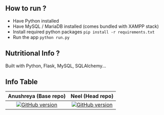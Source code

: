 ## How to run ?

* Have Python installed
* Have MySQL / MariaDB installed (comes bundled with XAMPP stack)
* Install required python packages
`pip install -r requirements.txt`
* Run the app
`python run.py`

## Nutritional Info ?

Built with Python, Flask, MySQL, SQLAlchemy...

## Info Table

| Anushreya (Base repo) | Neel (Head repo) |
|:---------------------:|:----------------:|
|[![GitHub version](https://badge.fury.io/gh/kikiann%2Fwewebui.png)](https://badge.fury.io/gh/kikiann%2Fwewebui)| [![GitHub version](https://badge.fury.io/gh/neelaryan%2Fwewebui.png)](https://badge.fury.io/gh/neelaryan%2Fwewebui)|
